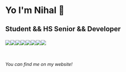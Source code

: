 
<h1>Yo I'm Nihal 👋</h1>
<h2>Student && HS Senior && Developer</h2>
<h3><img src="https://img.icons8.com/color/48/000000/c-plus-plus-logo.png"/><img src="https://img.icons8.com/ios/50/000000/java-coffee-cup-logo--v1.png"/><img src="https://img.icons8.com/color/48/000000/html-5--v1.png"/><img src="https://img.icons8.com/color-glass/48/000000/css.png"/><img src="https://img.icons8.com/fluent/48/000000/android.png"/><img src="https://img.icons8.com/color/48/000000/javascript--v1.png"/><img src="https://img.icons8.com/color/48/000000/firebase.png"/><img src="https://img.icons8.com/color/48/000000/mongodb.png"/></h3>
<p>
  <br>
<h6>You can find me on my website!</h6>


